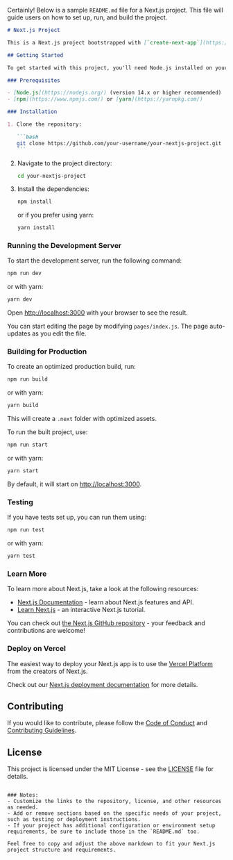 Certainly! Below is a sample `README.md` file for a Next.js project. This file will guide users on how to set up, run, and build the project.

````markdown
# Next.js Project

This is a Next.js project bootstrapped with [`create-next-app`](https://github.com/vercel/next.js/tree/canary/packages/create-next-app).

## Getting Started

To get started with this project, you'll need Node.js installed on your machine.

### Prerequisites

- [Node.js](https://nodejs.org/) (version 14.x or higher recommended)
- [npm](https://www.npmjs.com/) or [yarn](https://yarnpkg.com/)

### Installation

1. Clone the repository:

   ```bash
   git clone https://github.com/your-username/your-nextjs-project.git
   ```
````

2. Navigate to the project directory:

   ```bash
   cd your-nextjs-project
   ```

3. Install the dependencies:

   ```bash
   npm install
   ```

   or if you prefer using yarn:

   ```bash
   yarn install
   ```

### Running the Development Server

To start the development server, run the following command:

```bash
npm run dev
```

or with yarn:

```bash
yarn dev
```

Open [http://localhost:3000](http://localhost:3000) with your browser to see the result.

You can start editing the page by modifying `pages/index.js`. The page auto-updates as you edit the file.

### Building for Production

To create an optimized production build, run:

```bash
npm run build
```

or with yarn:

```bash
yarn build
```

This will create a `.next` folder with optimized assets.

To run the built project, use:

```bash
npm run start
```

or with yarn:

```bash
yarn start
```

By default, it will start on [http://localhost:3000](http://localhost:3000).

### Testing

If you have tests set up, you can run them using:

```bash
npm run test
```

or with yarn:

```bash
yarn test
```

### Learn More

To learn more about Next.js, take a look at the following resources:

- [Next.js Documentation](https://nextjs.org/docs) - learn about Next.js features and API.
- [Learn Next.js](https://nextjs.org/learn) - an interactive Next.js tutorial.

You can check out [the Next.js GitHub repository](https://github.com/vercel/next.js/) - your feedback and contributions are welcome!

### Deploy on Vercel

The easiest way to deploy your Next.js app is to use the [Vercel Platform](https://vercel.com/) from the creators of Next.js.

Check out our [Next.js deployment documentation](https://nextjs.org/docs/deployment) for more details.

## Contributing

If you would like to contribute, please follow the [Code of Conduct](CODE_OF_CONDUCT.md) and [Contributing Guidelines](CONTRIBUTING.md).

## License

This project is licensed under the MIT License - see the [LICENSE](LICENSE.md) file for details.

```

### Notes:
- Customize the links to the repository, license, and other resources as needed.
- Add or remove sections based on the specific needs of your project, such as testing or deployment instructions.
- If your project has additional configuration or environment setup requirements, be sure to include those in the `README.md` too.

Feel free to copy and adjust the above markdown to fit your Next.js project structure and requirements.
```
